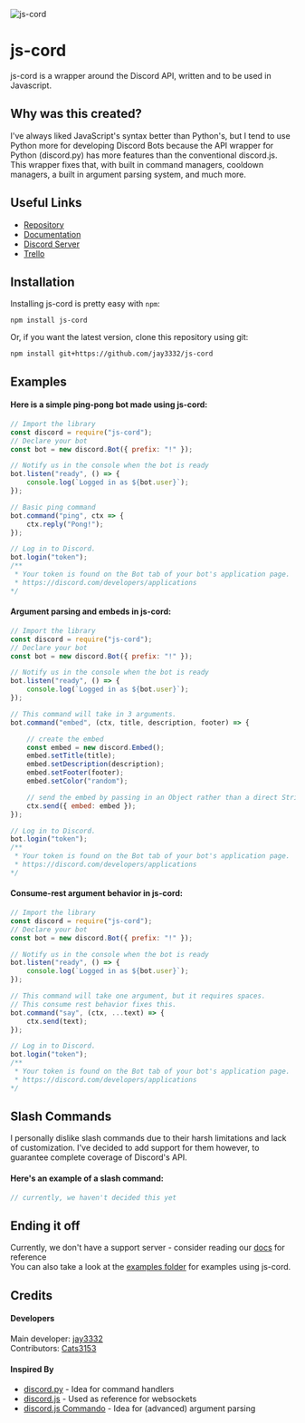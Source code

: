 ![js-cord](https://i.ibb.co/80WHs6W/js-cord-banner-transparent.png)
# js-cord
js-cord is a wrapper around the Discord API, written and to be used in Javascript.
## Why was this created?
I've always liked JavaScript's syntax better than Python's, but I tend to use Python more for developing Discord Bots because the API wrapper for Python (discord.py) has more features than the conventional discord.js. This wrapper fixes that, with built in command managers, cooldown managers, a built in argument parsing system, and much more.
## Useful Links
+ [Repository](https://github.com/jay3332/js-cord)
+ [Documentation](https://jay3332.github.io/js-cord)
+ [Discord Server](https://discord.gg/)
+ [Trello](https://trello.com/b/unTW6EpW/js-cord)
## Installation
Installing js-cord is pretty easy with `npm`:
```
npm install js-cord
```
Or, if you want the latest version, clone this repository using git:
```
npm install git+https://github.com/jay3332/js-cord
```
## Examples
#### Here is a simple ping-pong bot made using js-cord:
```js
// Import the library
const discord = require("js-cord");
// Declare your bot
const bot = new discord.Bot({ prefix: "!" });

// Notify us in the console when the bot is ready
bot.listen("ready", () => {
    console.log(`Logged in as ${bot.user}`);
});

// Basic ping command
bot.command("ping", ctx => {
    ctx.reply("Pong!");
});

// Log in to Discord.
bot.login("token"); 
/**
 * Your token is found on the Bot tab of your bot's application page.
 * https://discord.com/developers/applications
*/
```
#### Argument parsing and embeds in js-cord:
```js
// Import the library
const discord = require("js-cord");
// Declare your bot
const bot = new discord.Bot({ prefix: "!" });

// Notify us in the console when the bot is ready
bot.listen("ready", () => {
    console.log(`Logged in as ${bot.user}`);
});

// This command will take in 3 arguments.
bot.command("embed", (ctx, title, description, footer) => {

    // create the embed
    const embed = new discord.Embed();
    embed.setTitle(title);
    embed.setDescription(description);
    embed.setFooter(footer);
    embed.setColor("random");

    // send the embed by passing in an Object rather than a direct String.
    ctx.send({ embed: embed });
});

// Log in to Discord.
bot.login("token"); 
/**
 * Your token is found on the Bot tab of your bot's application page.
 * https://discord.com/developers/applications
*/
```
#### Consume-rest argument behavior in js-cord:
```js
// Import the library
const discord = require("js-cord");
// Declare your bot
const bot = new discord.Bot({ prefix: "!" });

// Notify us in the console when the bot is ready
bot.listen("ready", () => {
    console.log(`Logged in as ${bot.user}`);
});

// This command will take one argument, but it requires spaces.
// This consume rest behavior fixes this.
bot.command("say", (ctx, ...text) => {
    ctx.send(text);
});

// Log in to Discord.
bot.login("token"); 
/**
 * Your token is found on the Bot tab of your bot's application page.
 * https://discord.com/developers/applications
*/
```
## Slash Commands
I personally dislike slash commands due to their harsh limitations and lack of customization. I've decided to add support for them however, to guarantee complete coverage of Discord's API.
#### Here's an example of a slash command:
```js
// currently, we haven't decided this yet
```
## Ending it off
Currently, we don't have a support server - consider reading our [docs](https://jay3332.github.io/js-cord/) for reference  
You can also take a look at the [examples folder](https://github.com/jay3332/js-cord/tree/master/examples) for examples using js-cord.
## Credits
#### Developers
Main developer: [jay3332](https://github.com/jay3332)  
Contributors: [Cats3153](https://github.com/Cats3153)

#### Inspired By
+ [discord.py](https://github.com/Rapptz/discord.py) - Idea for command handlers  
+ [discord.js](https://github.com/discordjs/discord.js) - Used as reference for websockets  
+ [discord.js Commando](https://github.com/discordjs/Commando/) - Idea for (advanced) argument parsing